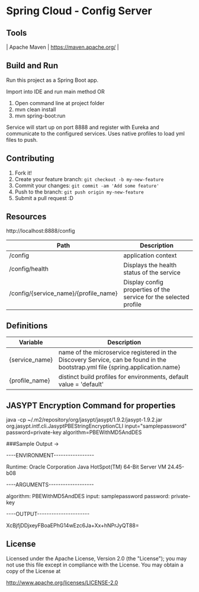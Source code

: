 # Spring Cloud - Config Server

## Tools

| Apache Maven	   | https://maven.apache.org/ |


## Build and Run 

Run this project as a Spring Boot app. 

Import into IDE and run main method OR 

1. Open command line at project folder 
2. mvn clean install
3. mvn spring-boot:run
 
Service will start up on port 8888 and register with Eureka and communicate to the configured services.
Uses native profiles to load yml files to push.


## Contributing

1. Fork it!
2. Create your feature branch: `git checkout -b my-new-feature`
3. Commit your changes: `git commit -am 'Add some feature'`
4. Push to the branch: `git push origin my-new-feature`
5. Submit a pull request :D


## Resources

http://localhost:8888/config

| Path             | Description  |
|------------------|--------------|
| /config   | application context |
| /config/health | Displays the health status of the service |
| /config/{service_name}/{profile_name} | Display config properties of the service for the selected profile |


## Definitions

| Variable         | Description  |
|------------------|--------------|
|{service_name}	   | name of the microservice registered in the Discovery Service, can be found in the bootstrap.yml file {spring.application.name} |
|{profile_name}    | distinct build profiles for environments, default value = 'default' |


## JASYPT Encryption Command for properties

java -cp ~/.m2/repository/org/jasypt/jasypt/1.9.2/jasypt-1.9.2.jar  org.jasypt.intf.cli.JasyptPBEStringEncryptionCLI input="samplepassword" password=private-key algorithm=PBEWithMD5AndDES

###Sample Output ->

----ENVIRONMENT-----------------

Runtime: Oracle Corporation Java HotSpot(TM) 64-Bit Server VM 24.45-b08

----ARGUMENTS-------------------

algorithm: PBEWithMD5AndDES
input: samplepassword
password: private-key

----OUTPUT----------------------

XcBjfjDDjxeyFBoaEPhG14wEzc6Ja+Xx+hNPrJyQT88=


## License

Licensed under the Apache License, Version 2.0 (the "License"); you may not use this file except in compliance with the License. You may obtain a copy of the License at

http://www.apache.org/licenses/LICENSE-2.0